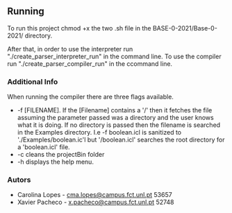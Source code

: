## Running
To run this project chmod +x the two .sh file in the BASE-0-2021/Base-0-2021/ directory.

After that, in order to use the interpreter run "./create_parser_interpreter_run" in the command line.
To use the compiler run "./create_parser_compiler_run" in the ccommand line.

### Additional Info
When running the compiler there are three flags available.
 * -f [FILENAME]. If the [Filename] contains a '/' then it fetches the file assuming the parameter passed was a directory and the user knows what it is doing. If no directory is passed then the filename is searched in the Examples directory. I.e -f boolean.icl is sanitized to './Examples/boolean.ic'l but '/boolean.icl' searches the root directory for a 'boolean.icl' file.
 * -c cleans the projectBin folder
 * -h displays the help menu.
### Autors
* Carolina Lopes - cma.lopes@campus.fct.unl.pt 53657
* Xavier Pacheco - x.pacheco@campus.fct.unl.pt 52748
